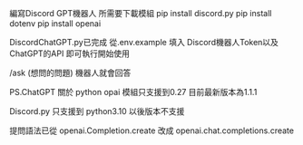 編寫Discord GPT機器人
所需要下載模組
pip install discord.py
pip install dotenv
pip install openai

DiscordChatGPT.py已完成
從.env.example 填入
Discord機器人Token以及ChatGPT的API 即可執行開始使用

/ask (想問的問題) 機器人就會回答

PS.ChatGPT 關於 python opai 模組只支援到0.27 
   目前最新版本為1.1.1 

Discord.py 只支援到 python3.10 以後版本不支援

提問語法已從
openai.Completion.create
改成
openai.chat.completions.create

